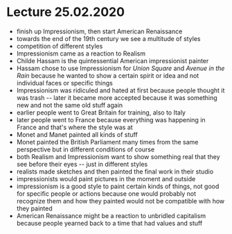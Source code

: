 # Lecture 25.02.2020

- finish up Impressionism, then start American Renaissance 
- towards the end of the 19th century we see a multitude of styles
- competition of different styles
- Impressionism came as a reaction to Realism
- Childe Hassam is the quintessential American impressionist painter
- Hassam chose to use Impressionism for _Union Square_ and _Avenue in the Rain_
because he wanted to show a certain spirit or idea and not individual faces or
specific things
- Impressionism was ridiculed and hated at first because people thought it was
trash -- later it became more accepted because it was something new and not the
same old stuff again
- earlier people went to Great Britain for training, also to Italy
- later people went to France because everything was happening in France and
that's where the style was at
- Monet and Manet painted all kinds of stuff
- Monet painted the British Parliament many times from the same perspective but
in different conditions of course
- both Realism and Impressionism want to show something real that they see
before their eyes -- just in different styles
- realists made sketches and then painted the final work in their studio
- impressionists would paint pictures in the moment and outside
- impressionism is a good style to paint certain kinds of things, not good for
specific people or actions because one would probably not recognize them and
how they painted would not be compatible with how they painted
- American Renaissance might be a reaction to unbridled capitalism because
people yearned back to a time that had values and stuff
